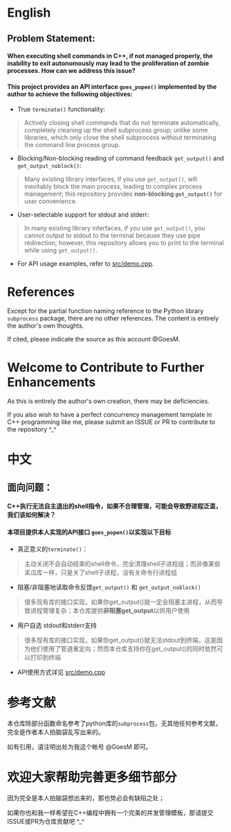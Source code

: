 # English
## Problem Statement:
#### When executing shell commands in C++, if not managed properly, the inability to exit autonomously may lead to the proliferation of zombie processes. How can we address this issue?
#### This project provides an API interface `goes_popen()` implemented by the author to achieve the following objectives:
- True `terminate()` functionality:
> Actively closing shell commands that do not terminate automatically, completely cleaning up the shell subprocess group; unlike some libraries, which only close the shell subprocess without terminating the command line process group.
- Blocking/Non-blocking reading of command feedback `get_output()` and `get_output_noblock()`:
> Many existing library interfaces, if you use `get_output()`, will inevitably block the main process, leading to complex process management; this repository provides **non-blocking `get_output()`** for user convenience.
- User-selectable support for stdout and stderr:
> In many existing library interfaces, if you use `get_output()`, you cannot output to stdout to the terminal because they use pipe redirection; however, this repository allows you to print to the terminal while using `get_output()`.
- For API usage examples, refer to [src/demo.cpp](https://github.com/GoesM/goes_popen/blob/main/multi_process_manager/src/demo.cpp).

# References
Except for the partial function naming reference to the Python library `subprocess` package, there are no other references. The content is entirely the author's own thoughts.

If cited, please indicate the source as this account @GoesM.

# Welcome to Contribute to Further Enhancements
As this is entirely the author's own creation, there may be deficiencies.

If you also wish to have a perfect concurrency management template in C++ programming like me, please submit an ISSUE or PR to contribute to the repository ^_^


# 中文
## 面向问题：
#### C++执行无法自主退出的shell指令，如果不合理管理，可能会导致野进程泛滥，我们该如何解决？
#### 本项目提供本人实现的API接口 `goes_popen()`以实现以下目标
- 真正意义的`terminate()`：
> 主动关闭不会自动结束的shell命令，完全清理shell子进程组；而非像某些呆瓜库一样，只是关了shell子进程，没有关命令行进程组
- 阻塞/非阻塞地读取命令反馈`get_output()` 和 `get_output_noblock()`
> 很多现有库的接口实现，如果你get_output()就一定会阻塞主进程，从而导致进程管理复杂；本仓库提供**非阻塞get_output**以供用户使用
- 用户自选 stdout和stderr支持
> 很多现有库的接口实现，如果你get_output()就无法stdout到终端，这是因为他们使用了管道重定向；然而本仓库支持你在get_output()的同时依然可以打印到终端
- API使用方式详见 [src/demo.cpp](https://github.com/GoesM/goes_popen/blob/main/multi_process_manager/src/demo.cpp)



# 参考文献
本仓库除部分函数命名参考了python库的`subprocess`包，无其他任何参考文献，完全是作者本人拍脑袋乱写出来的。

如有引用，请注明出处为我这个帐号 @GoesM 即可。

# 欢迎大家帮助完善更多细节部分
因为完全是本人拍脑袋想出来的，那也势必会有缺陷之处；

如果你也和我一样希望在C++编程中拥有一个完美的并发管理模板，那请提交ISSUE或PR为仓库贡献吧 ^_^
